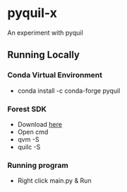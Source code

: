 # pyquil-x
An experiment with pyquil

Running Locally
------------------

### Conda Virtual Environment
- conda install -c conda-forge pyquil

### Forest SDK
- Download [here](https://qcs.rigetti.com/sdk-downloads)
- Open cmd
- qvm -S
- quilc -S

### Running program
- Right click main.py & Run
